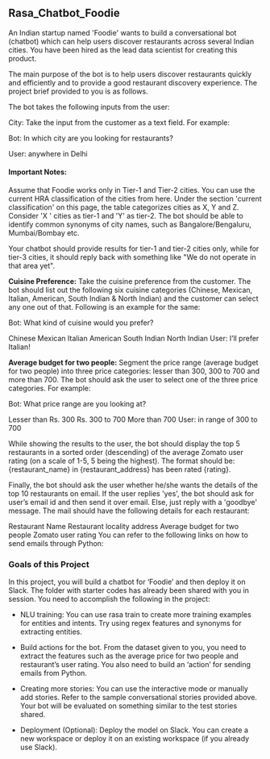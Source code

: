 ## Rasa_Chatbot_Foodie

An Indian startup named 'Foodie' wants to build a conversational bot (chatbot) which can help users discover restaurants across several Indian cities. You have been hired as the lead data scientist for creating this product.

 
The main purpose of the bot is to help users discover restaurants quickly and efficiently and to provide a good restaurant discovery experience. The project brief provided to you is as follows.

 

The bot takes the following inputs from the user:

City: Take the input from the customer as a text field. For example:

Bot: In which city are you looking for restaurants?

User: anywhere in Delhi
 

#### Important Notes: 

Assume that Foodie works only in Tier-1 and Tier-2 cities. You can use the current HRA classification of the cities from here. Under the section 'current classification' on this page, the table categorizes cities as X, Y and Z. Consider 'X ' cities as tier-1 and 'Y' as tier-2. 
The bot should be able to identify common synonyms of city names, such as Bangalore/Bengaluru, Mumbai/Bombay etc.
 

Your chatbot should provide results for tier-1 and tier-2 cities only, while for tier-3 cities, it should reply back with something like "We do not operate in that area yet".

 
<b>Cuisine Preference:</b> Take the cuisine preference from the customer. The bot should list out the following six cuisine categories (Chinese, Mexican, Italian, American, South Indian & North Indian) and the customer can select any one out of that. Following is an example for the same:

Bot: What kind of cuisine would you prefer?

Chinese
Mexican
Italian
American
South Indian
North Indian
User: I’ll prefer Italian!


<b>Average budget for two people:</b> Segment the price range (average budget for two people) into three price categories: lesser than 300, 300 to 700 and more than 700. The bot should ask the user to select one of the three price categories. For example:

Bot: What price range are you looking at?

Lesser than Rs. 300
Rs. 300 to 700
More than 700
User: in range of 300 to 700


While showing the results to the user, the bot should display the top 5 restaurants in a sorted order (descending) of the average Zomato user rating (on a scale of 1-5, 5 being the highest). The format should be: {restaurant_name} in {restaurant_address} has been rated {rating}.


Finally, the bot should ask the user whether he/she wants the details of the top 10 restaurants on email. If the user replies 'yes', the bot should ask for user’s email id and then send it over email. Else, just reply with a 'goodbye' message. The mail should have the following details for each restaurant:

Restaurant Name
Restaurant locality address
Average budget for two people
Zomato user rating
You can refer to the following links on how to send emails through Python:


### Goals of this Project
In this project, you will build a chatbot for ‘Foodie’ and then deploy it on Slack. The folder with starter codes has already been shared with you in session. You need to accomplish the following in the project:

- NLU training: You can use rasa train to create more training examples for entities and intents. Try using regex features and synonyms for extracting entities.

- Build actions for the bot. From the dataset given to you, you need to extract the features such as the average price for two people and restaurant’s user rating. You also need to build an ‘action’ for sending emails from Python.

- Creating more stories: You can use the interactive mode or manually add stories. Refer to the sample conversational stories provided above.  Your bot will be evaluated on something similar to the test stories shared.

- Deployment (Optional): Deploy the model on Slack. You can create a new workspace or deploy it on an existing workspace (if you already use Slack).
